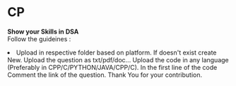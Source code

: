 # CP
<b> Show your Skills in DSA </b><br>
Follow the guideines :<br>
<li>
Upload in respective folder based on platform. If doesn't exist create New.
Upload the question as txt/pdf/doc...
Upload the code in any language (Preferably in CPP/C/PYTHON/JAVA/CPP/C).
In the first line of the code Comment the link of the question.
Thank You for your contribution.
</li>
